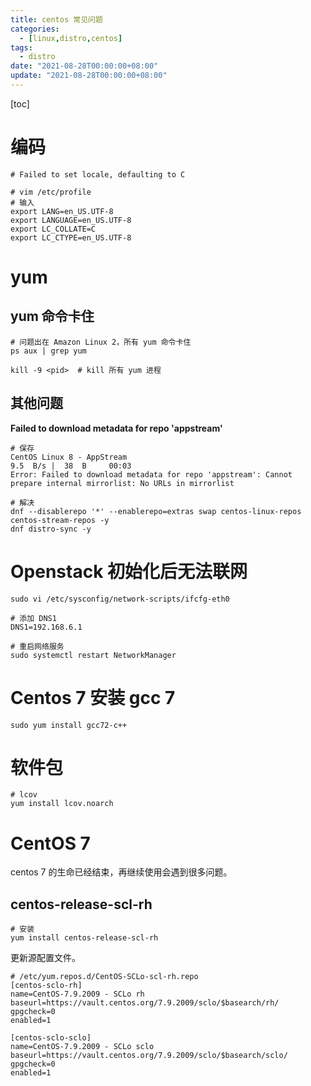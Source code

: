 ```yaml
---
title: centos 常见问题
categories: 
  - [linux,distro,centos]
tags:
  - distro
date: "2021-08-28T00:00:00+08:00"
update: "2021-08-28T00:00:00+08:00"
---
```


[toc]

# 编码

```shell
# Failed to set locale, defaulting to C

# vim /etc/profile
# 输入
export LANG=en_US.UTF-8
export LANGUAGE=en_US.UTF-8
export LC_COLLATE=C
export LC_CTYPE=en_US.UTF-8
```

# yum

## yum 命令卡住

```shell
# 问题出在 Amazon Linux 2，所有 yum 命令卡住
ps aux | grep yum

kill -9 <pid>  # kill 所有 yum 进程
```

## 其他问题

**Failed to download metadata for repo 'appstream'**

```shell
# 保存
CentOS Linux 8 - AppStream                                                                                          9.5  B/s |  38  B     00:03
Error: Failed to download metadata for repo 'appstream': Cannot prepare internal mirrorlist: No URLs in mirrorlist

# 解决
dnf --disablerepo '*' --enablerepo=extras swap centos-linux-repos centos-stream-repos -y
dnf distro-sync -y
```

# Openstack 初始化后无法联网

```shell
sudo vi /etc/sysconfig/network-scripts/ifcfg-eth0

# 添加 DNS1
DNS1=192.168.6.1

# 重启网络服务
sudo systemctl restart NetworkManager
```

# Centos 7 安装 gcc 7

```shell
sudo yum install gcc72-c++
```

# 软件包

```shell
# lcov
yum install lcov.noarch
```

# CentOS 7 

centos 7 的生命已经结束，再继续使用会遇到很多问题。

## centos-release-scl-rh

```shell
# 安装
yum install centos-release-scl-rh
```

更新源配置文件。

```shell
# /etc/yum.repos.d/CentOS-SCLo-scl-rh.repo
[centos-sclo-rh]
name=CentOS-7.9.2009 - SCLo rh
baseurl=https://vault.centos.org/7.9.2009/sclo/$basearch/rh/
gpgcheck=0
enabled=1

[centos-sclo-sclo]
name=CentOS-7.9.2009 - SCLo sclo
baseurl=https://vault.centos.org/7.9.2009/sclo/$basearch/sclo/
gpgcheck=0
enabled=1
```

